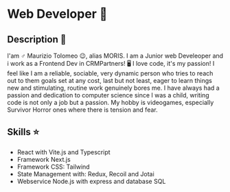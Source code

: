 # Web Developer 🥷

## Description 📒

I'am ♂️ Maurizio Tolomeo 😉, alias MORIS. I am a Junior web Develeoper and i work as a Frontend Dev in CRMPartners! 🖥️ I love code, it's my passion! I feel like I am a reliable, sociable, very dynamic person who tries to reach out to them goals set at any cost, last but not least, eager to learn things new and stimulating, routine work genuinely bores me. I have always had a passion and dedication to computer science since I was a child, writing code is not only a job but a passion. My hobby is videogames, especially Survivor Horror ones where there is tension and fear.

## Skills ⭐

- React with Vite.js and Typescript
- Framework Next.js
- Framework CSS: Tailwind
- State Management with: Redux, Recoil and Jotai
- Webservice Node.js with express and database SQL

